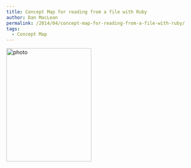 ```yaml
---
title: Concept Map for reading from a file with Ruby
author: Dan MacLean
permalink: /2014/04/concept-map-for-reading-from-a-file-with-ruby/
tags:
  - Concept Map
---
```

[<img class="alignnone size-medium wp-image-6838" alt="photo" src="http://teaching.software-carpentry.org/wp-content/uploads/2014/04/photo-e1398857511276-225x300.jpg" width="225" height="300" />][1]

 [1]: http://teaching.software-carpentry.org/wp-content/uploads/2014/04/photo.jpg
